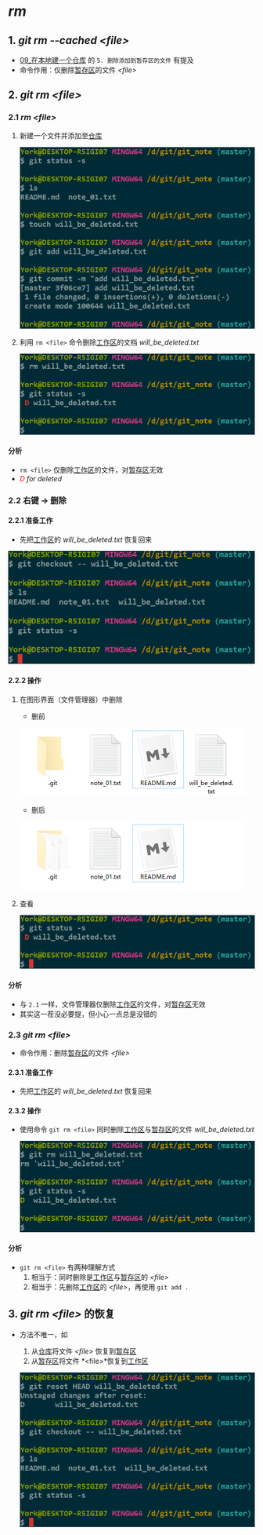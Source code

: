 # *rm*

## 1. *git rm \-\-cached <file\>*

- <a href="" target="_blank">09_在本地建一个仓库</a> 的 `5. 删除添加到暂存区的文件` 有提及
- 命令作用：仅删除<u>暂存区</u>的文件 *\<file\>*

## 2. *git rm <file\>*

### 2.1 *rm <file\>*

1. 新建一个文件并添加至<u>仓库</u>

    ![](./imgs/18-01_new_a_file&add&commit.png)

2. 利用 `rm <file>` 命令删除<u>工作区</u>的文档 *will_be_deleted.txt*

    ![](./imgs/18-02_rm_will_be_deleted.png)

#### 分析

- `rm <file>` 仅删除<u>工作区</u>的文件，对<u>暂存区</u>无效
- *<font color="red">D</font> for deleted*

### 2.2 右键 -> 删除

#### 2.2.1 准备工作

- 先把<u>工作区</u>的 *will_be_deleted.txt* 恢复回来

![](./imgs/18-03_git_checkout_--_will_be_deleted.png)

#### 2.2.2 操作

1. 在图形界面（文件管理器）中删除

    - 删前

    ![](./imgs/18-04_right_click.png)

    - 删后

    ![](./imgs/18-05_dedete.png)

2. 查看

    ![](./imgs/18-06_git_status_-s.png)

#### 分析

- 与 `2.1` 一样，文件管理器仅删除<u>工作区</u>的文件，对<u>暂存区</u>无效
- 其实这一茬没必要提，但小心一点总是没错的

### 2.3 *git rm <file\>*

- 命令作用：删除<u>暂存区</u>的文件 *\<file\>*

#### 2.3.1 准备工作

- 先把<u>工作区</u>的 *will_be_deleted.txt* 恢复回来

#### 2.3.2 操作

- 使用命令 `git rm <file>` 同时删除<u>工作区</u>与<u>暂存区</u>的文件 *will_be_deleted.txt*

    ![](./imgs/18-07_git_rm_will_be_deleted.png)

#### 分析

- `git rm <file>` 有两种理解方式
    1. 相当于：同时删除是<u>工作区</u>与<u>暂存区</u>的 *\<file\>*
    2. 相当于：先删除<u>工作区</u>的 *\<file\>*，再使用 `git add .`

## 3. *git rm <file\>* 的恢复

- 方法不唯一，如
    1. 从<u>仓库</u>将文件 *\<file\>* 恢复到<u>暂存区</u>
    2. 从<u>暂存区</u>将文件 *\<file\>*恢复到<u>工作区</u>

    ![](./imgs/18-08_git_rm_recovery.png)
